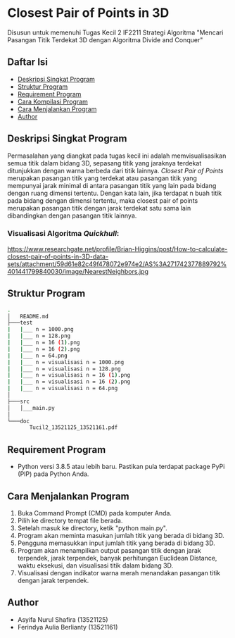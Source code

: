 # Closest Pair of Points in 3D
Disusun untuk memenuhi Tugas Kecil 2 IF2211 Strategi Algoritma "Mencari Pasangan Titik Terdekat 3D dengan Algoritma Divide and Conquer"

## Daftar Isi
* [Deskripsi Singkat Program](#deskripsi-singkat-program)
* [Struktur Program](#struktur-program)
* [Requirement Program](#requirement-program)
* [Cara Kompilasi Program](#cara-kompilasi-program)
* [Cara Menjalankan Program](#cara-menjalankan-program)
* [Author](#author)

## Deskripsi Singkat Program
Permasalahan yang diangkat pada tugas kecil ini adalah memvisualisasikan semua titik dalam bidang 3D, sepasang titik yang jaraknya terdekat ditunjukkan dengan warna berbeda dari titik lainnya.
*Closest Pair of Points* merupakan pasangan titik yang terdekat atau pasangan titik yang mempunyai jarak minimal di antara pasangan titik yang lain pada bidang dengan ruang dimensi tertentu. Dengan kata lain, jika terdapat n buah titik pada bidang dengan dimensi tertentu, maka closest pair of points merupakan pasangan titik dengan jarak terdekat satu sama lain dibandingkan dengan pasangan titik lainnya.

### Visualisasi Algoritma *Quickhull*:
https://www.researchgate.net/profile/Brian-Higgins/post/How-to-calculate-closest-pair-of-points-in-3D-data-sets/attachment/59d61e82c49f478072e974e2/AS%3A271742377889792%401441799840030/image/NearestNeighbors.jpg

## Struktur Program
```bash
.
│   README.md
├───test
|   |___ n = 1000.png
|   |___ n = 128.png
|   |___ n = 16 (1).png
|   |___ n = 16 (2).png
|   |___ n = 64.png
|   |___ n = visualisasi n = 1000.png
|   |___ n = visualisasi n = 128.png
|   |___ n = visualisasi n = 16 (1).png
|   |___ n = visualisasi n = 16 (2).png
|   |___ n = visualisasi n = 64.png
│                                      
├───src
│   │___main.py
│           
└───doc
       Tucil2_13521125_13521161.pdf
```

## Requirement Program
* Python versi 3.8.5 atau lebih baru. Pastikan pula terdapat package PyPi (PIP) pada Python Anda.

## Cara Menjalankan Program
1. Buka Command Prompt (CMD) pada komputer Anda.
2. Pilih ke directory tempat file berada.
3. Setelah masuk ke directory, ketik "python main.py".
4. Program akan meminta masukan jumlah titik yang berada di bidang 3D.
5. Pengguna memasukkan input jumlah titik yang berada di bidang 3D.
6. Program akan menampilkan output pasangan titik dengan jarak terpendek, jarak terpendek, banyak perhitungan Euclidean Distance, waktu eksekusi, dan visualisasi titik dalam bidang 3D.
7. Visualisasi dengan indikator warna merah menandakan pasangan titik dengan jarak terpendek.


## Author
* Asyifa Nurul Shafira (13521125)
* Ferindya Aulia Berlianty (13521161)
